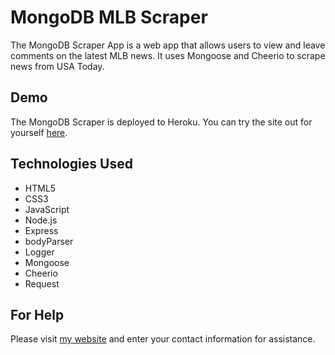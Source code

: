 # MongoDB MLB Scraper
The MongoDB Scraper App is a web app that allows users to view and leave comments on the latest MLB news. It uses Mongoose and Cheerio to scrape news from USA Today. 

## Demo
The MongoDB Scraper is deployed to Heroku. You can try the site out for yourself [here](https://whispering-oasis-87965.herokuapp.com/).

## Technologies Used
- HTML5
- CSS3
- JavaScript
- Node.js
- Express
- bodyParser
- Logger
- Mongoose
- Cheerio
- Request

## For Help
Please visit [my website](https://fdunigan.github.io/) and enter your contact information for assistance. 
